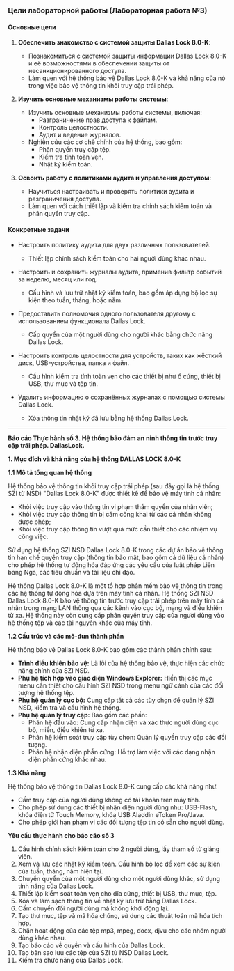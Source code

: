 
### **Цели лабораторной работы (Лабораторная работа №3)**

#### **Основные цели**
1. **Обеспечить знакомство с системой защиты Dallas Lock 8.0-K**:  
   - Познакомиться с системой защиты информации Dallas Lock 8.0-K и её возможностями в обеспечении защиты от несанкционированного доступа.  
   - Làm quen với hệ thống bảo vệ Dallas Lock 8.0-K và khả năng của nó trong việc bảo vệ thông tin khỏi truy cập trái phép.

2. **Изучить основные механизмы работы системы**:  
   - Изучить основные механизмы работы системы, включая:  
     - Разграничение прав доступа к файлам.  
     - Контроль целостности.  
     - Аудит и ведение журналов.  
   - Nghiên cứu các cơ chế chính của hệ thống, bao gồm:  
     - Phân quyền truy cập tệp.  
     - Kiểm tra tính toàn vẹn.  
     - Nhật ký kiểm toán.  

3. **Освоить работу с политиками аудита и управления доступом**:  
   - Научиться настраивать и проверять политики аудита и разграничения доступа.  
   - Làm quen với cách thiết lập và kiểm tra chính sách kiểm toán và phân quyền truy cập.

#### **Конкретные задачи**
- Настроить политику аудита для двух различных пользователей.  
  - Thiết lập chính sách kiểm toán cho hai người dùng khác nhau.

- Настроить и сохранить журналы аудита, применив фильтр событий за неделю, месяц или год.  
  - Cấu hình và lưu trữ nhật ký kiểm toán, bao gồm áp dụng bộ lọc sự kiện theo tuần, tháng, hoặc năm.

- Предоставить полномочия одного пользователя другому с использованием функционала Dallas Lock.  
  - Cấp quyền của một người dùng cho người khác bằng chức năng Dallas Lock.

- Настроить контроль целостности для устройств, таких как жёсткий диск, USB-устройства, папка и файл.  
  - Cấu hình kiểm tra tính toàn vẹn cho các thiết bị như ổ cứng, thiết bị USB, thư mục và tệp tin.

- Удалить информацию о сохранённых журналах с помощью системы Dallas Lock.  
  - Xóa thông tin nhật ký đã lưu bằng hệ thống Dallas Lock.
 
---

**Báo cáo Thực hành số 3. Hệ thống bảo đảm an ninh thông tin trước truy cập trái phép. DallasLock.**

**1. Mục đích và khả năng của hệ thống DALLAS LOCK 8.0-K**

**1.1 Mô tả tổng quan hệ thống**

Hệ thống bảo vệ thông tin khỏi truy cập trái phép (sau đây gọi là hệ thống SZI từ NSD) "Dallas Lock 8.0-K" được thiết kế để bảo vệ máy tính cá nhân:
- Khỏi việc truy cập vào thông tin vi phạm thẩm quyền của nhân viên;
- Khỏi việc truy cập thông tin bị cấm công khai từ các cá nhân không được phép;
- Khỏi việc truy cập thông tin vượt quá mức cần thiết cho các nhiệm vụ công việc.

Sử dụng hệ thống SZI NSD Dallas Lock 8.0-K trong các dự án bảo vệ thông tin hạn chế quyền truy cập (thông tin bảo mật, bao gồm cả dữ liệu cá nhân) cho phép hệ thống tự động hóa đáp ứng các yêu cầu của luật pháp Liên bang Nga, các tiêu chuẩn và tài liệu chỉ đạo.

Hệ thống Dallas Lock 8.0-K là một tổ hợp phần mềm bảo vệ thông tin trong các hệ thống tự động hóa dựa trên máy tính cá nhân. Hệ thống SZI NSD Dallas Lock 8.0-K bảo vệ thông tin trước truy cập trái phép trên máy tính cá nhân trong mạng LAN thông qua các kênh vào cục bộ, mạng và điều khiển từ xa. Hệ thống này còn cung cấp phân quyền truy cập của người dùng vào hệ thống tệp và các tài nguyên khác của máy tính. 

**1.2 Cấu trúc và các mô-đun thành phần**

Hệ thống bảo vệ Dallas Lock 8.0-K bao gồm các thành phần chính sau:
- **Trình điều khiển bảo vệ:** Là lõi của hệ thống bảo vệ, thực hiện các chức năng chính của SZI NSD. 
- **Phụ hệ tích hợp vào giao diện Windows Explorer:** Hiển thị các mục menu cần thiết cho cấu hình SZI NSD trong menu ngữ cảnh của các đối tượng hệ thống tệp.
- **Phụ hệ quản lý cục bộ:** Cung cấp tất cả các tùy chọn để quản lý SZI NSD, kiểm tra và cấu hình hệ thống.
- **Phụ hệ quản lý truy cập:** Bao gồm các phần:
  - Phân hệ đầu vào: Cung cấp nhận diện và xác thực người dùng cục bộ, miền, điều khiển từ xa.
  - Phân hệ kiểm soát truy cập tùy chọn: Quản lý quyền truy cập các đối tượng.
  - Phân hệ nhận diện phần cứng: Hỗ trợ làm việc với các dạng nhận diện phần cứng khác nhau.
  
**1.3 Khả năng**

Hệ thống bảo vệ thông tin Dallas Lock 8.0-K cung cấp các khả năng như:
- Cấm truy cập của người dùng không có tài khoản trên máy tính.
- Cho phép sử dụng các thiết bị nhận diện người dùng như: USB-Flash, khóa điện tử Touch Memory, khóa USB Aladdin eToken Pro/Java.
- Cho phép giới hạn phạm vi các đối tượng tệp tin có sẵn cho người dùng.
  
**Yêu cầu thực hành cho báo cáo số 3**

1. Cấu hình chính sách kiểm toán cho 2 người dùng, lấy tham số từ giảng viên.
2. Xem và lưu các nhật ký kiểm toán. Cấu hình bộ lọc để xem các sự kiện của tuần, tháng, năm hiện tại.
3. Chuyển quyền của một người dùng cho một người dùng khác, sử dụng tính năng của Dallas Lock.
4. Thiết lập kiểm soát toàn vẹn cho đĩa cứng, thiết bị USB, thư mục, tệp.
5. Xóa và làm sạch thông tin về nhật ký lưu trữ bằng Dallas Lock.
6. Cấm chuyển đổi người dùng mà không khởi động lại.
7. Tạo thư mục, tệp và mã hóa chúng, sử dụng các thuật toán mã hóa tích hợp.
8. Chặn hoạt động của các tệp mp3, mpeg, docx, djvu cho các nhóm người dùng khác nhau.
9. Tạo báo cáo về quyền và cấu hình của Dallas Lock.
10. Tạo bản sao lưu các tệp của SZI từ NSD Dallas Lock.
11. Kiểm tra chức năng của Dallas Lock.
